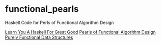 # functional_pearls
Haskell Code for Perls of Functional Algorithm Design


[Learn You A Haskell For Great Good](http://learnyouahaskell.com/chapters)
[Pearls of Functional Algorithm Design](http://www.clyce.net/wp-content/uploads/2013/02/Pearls-of-Functional-Algorithm-Design.pdf)
[Purely Functional Data Structures](https://github.com/aistrate/Articles/blob/master/Haskell/Purely%20Functional%20Data%20Structures%20(Okasaki).pdf)
